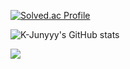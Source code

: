 
[![Solved.ac Profile](http://mazassumnida.wtf/api/v2/generate_badge?boj=ljg7234)](https://solved.ac/ljg7234/) 

![K-Junyyy's GitHub stats](https://github-readme-stats.vercel.app/api?username=ljg7234&show_icons=true&theme=dracula)

<img src="https://github-readme-stats.vercel.app/api/top-langs/?username=ljg7234&layout=compact"><br><br>

